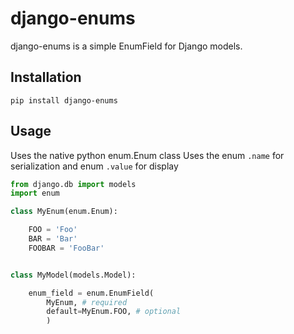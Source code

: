 django-enums
============

django-enums is a simple EnumField for Django models.


Installation
------------

    pip install django-enums


Usage
-----

Uses the native python enum.Enum class
Uses the enum `.name` for serialization and enum `.value` for display

```python
from django.db import models
import enum

class MyEnum(enum.Enum):

    FOO = 'Foo'
    BAR = 'Bar'
    FOOBAR = 'FooBar'


class MyModel(models.Model):

    enum_field = enum.EnumField(
        MyEnum, # required
        default=MyEnum.FOO, # optional
        )
```
